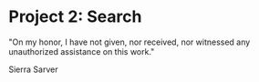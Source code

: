 # Project 2: Search

"On my honor, I have not given, nor received, nor witnessed any unauthorized assistance on this work."

Sierra Sarver
